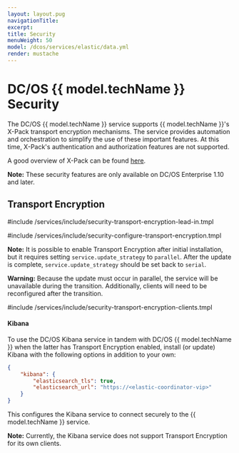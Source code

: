 ```yaml
---
layout: layout.pug
navigationTitle:
excerpt:
title: Security
menuWeight: 50
model: /dcos/services/elastic/data.yml
render: mustache
---
```


# DC/OS {{ model.techName }} Security

The DC/OS {{ model.techName }} service supports {{ model.techName }}'s X-Pack transport encryption mechanisms. The service provides automation and orchestration to simplify the use of these important features. At this time, X-Pack's authentication and authorization features are not supported.

A good overview of X-Pack can be found [here](https://www.elastic.co/guide/en/elasticsearch/reference/6.3/setup-xpack.html).

**Note:** These security features are only available on DC/OS Enterprise 1.10 and later.

## Transport Encryption

#include /services/include/security-transport-encryption-lead-in.tmpl

#include /services/include/security-configure-transport-encryption.tmpl

**Note:** It is possible to enable Transport Encryption after initial installation, but it requires setting `service.update_strategy` to `parallel`. After the update is complete, `service.update_strategy` should be set back to `serial`.

**Warning:** Because the update must occur in parallel, the service will be unavailable during the transition. Additionally, clients will need to be reconfigured after the transition.

#include /services/include/security-transport-encryption-clients.tmpl


#### Kibana

To use the DC/OS Kibana service in tandem with DC/OS {{ model.techName }} when the latter has Transport Encryption enabled, install (or update) Kibana with the following options in addition to your own:

```json
{
    "kibana": {
        "elasticsearch_tls": true,
        "elasticsearch_url": "https://<elastic-coordinator-vip>"
    }
}
```
This configures the Kibana service to connect securely to the {{ model.techName }} service.

**Note:** Currently, the Kibana service does not support Transport Encryption for its own clients.
